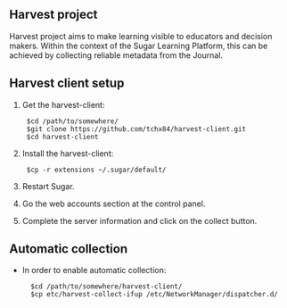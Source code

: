 ## Harvest project
Harvest project aims to make learning visible to educators and decision makers.
Within the context of the Sugar Learning Platform, this can be achieved by
collecting reliable metadata from the Journal.

## Harvest client setup

1. Get the harvest-client:

        $cd /path/to/somewhere/
        $git clone https://github.com/tchx84/harvest-client.git
        $cd harvest-client

2. Install the harvest-client:

        $cp -r extensions ~/.sugar/default/

3. Restart Sugar.

4. Go the web accounts section at the control panel.

5. Complete the server information and click on the collect button.

## Automatic collection

* In order to enable automatic collection:

        $cd /path/to/somewhere/harvest-client/
        $cp etc/harvest-collect-ifup /etc/NetworkManager/dispatcher.d/
